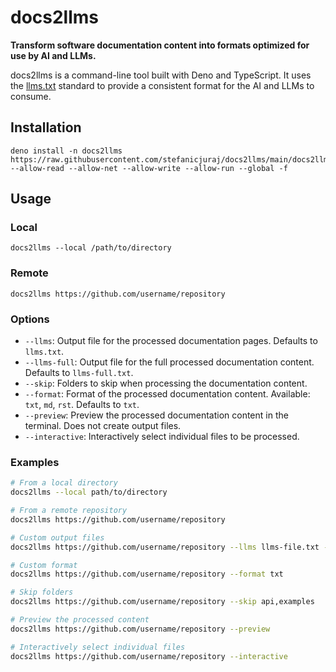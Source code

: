 # docs2llms

**Transform software documentation content into formats optimized for use by AI and LLMs.** 

docs2llms is a command-line tool built with Deno and TypeScript. It uses the [llms.txt](https://llmstxt.org/) standard to provide a consistent format for the AI and LLMs to consume.

## Installation

```
deno install -n docs2llms https://raw.githubusercontent.com/stefanicjuraj/docs2llms/main/docs2llms.ts --allow-read --allow-net --allow-write --allow-run --global -f
```

## Usage

### Local

```
docs2llms --local /path/to/directory
```

### Remote

```
docs2llms https://github.com/username/repository
```

### Options

- `--llms`: Output file for the processed documentation pages. Defaults to `llms.txt`.
- `--llms-full`: Output file for the full processed documentation content. Defaults to `llms-full.txt`.
- `--skip`: Folders to skip when processing the documentation content.
- `--format`: Format of the processed documentation content. Available: `txt`, `md`, `rst`. Defaults to `txt`.
- `--preview`: Preview the processed documentation content in the terminal. Does not create output files.
- `--interactive`: Interactively select individual files to be processed.

### Examples

```bash
# From a local directory
docs2llms --local path/to/directory

# From a remote repository
docs2llms https://github.com/username/repository

# Custom output files
docs2llms https://github.com/username/repository --llms llms-file.txt --llms-full llms-full-file.txt

# Custom format
docs2llms https://github.com/username/repository --format txt

# Skip folders
docs2llms https://github.com/username/repository --skip api,examples

# Preview the processed content
docs2llms https://github.com/username/repository --preview

# Interactively select individual files
docs2llms https://github.com/username/repository --interactive
```
